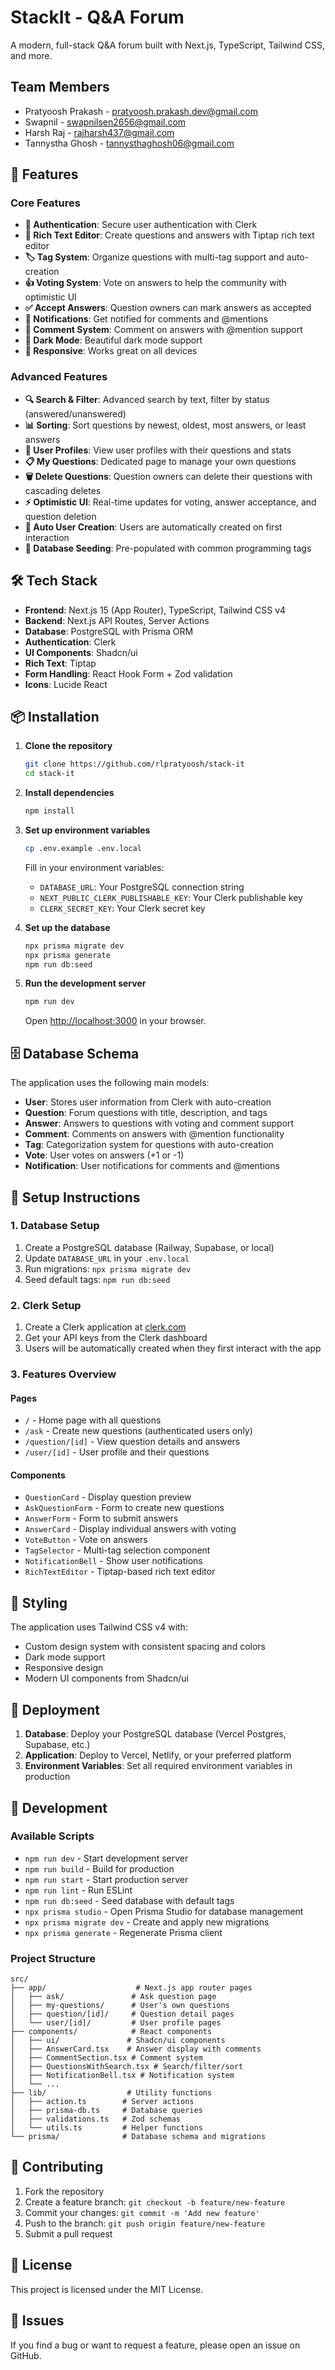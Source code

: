 # StackIt - Q&A Forum

A modern, full-stack Q&A forum built with Next.js, TypeScript, Tailwind CSS, and more.

## Team Members
- Pratyoosh Prakash - pratyoosh.prakash.dev@gmail.com
- Swapnil - swapnilsen2656@gmail.com
- Harsh Raj - rajharsh437@gmail.com
- Tannystha Ghosh - tannysthaghosh06@gmail.com

## 🚀 Features

### Core Features
- **🔐 Authentication**: Secure user authentication with Clerk
- **📝 Rich Text Editor**: Create questions and answers with Tiptap rich text editor
- **🏷️ Tag System**: Organize questions with multi-tag support and auto-creation
- **👍 Voting System**: Vote on answers to help the community with optimistic UI
- **✅ Accept Answers**: Question owners can mark answers as accepted
- **🔔 Notifications**: Get notified for comments and @mentions
- **💬 Comment System**: Comment on answers with @mention support
- **🌙 Dark Mode**: Beautiful dark mode support
- **📱 Responsive**: Works great on all devices

### Advanced Features
- **🔍 Search & Filter**: Advanced search by text, filter by status (answered/unanswered)
- **📊 Sorting**: Sort questions by newest, oldest, most answers, or least answers
- **👤 User Profiles**: View user profiles with their questions and stats
- **📋 My Questions**: Dedicated page to manage your own questions
- **🗑️ Delete Questions**: Question owners can delete their questions with cascading deletes
- **⚡ Optimistic UI**: Real-time updates for voting, answer acceptance, and question deletion
- **🎯 Auto User Creation**: Users are automatically created on first interaction
- **🔄 Database Seeding**: Pre-populated with common programming tags

## 🛠️ Tech Stack

- **Frontend**: Next.js 15 (App Router), TypeScript, Tailwind CSS v4
- **Backend**: Next.js API Routes, Server Actions
- **Database**: PostgreSQL with Prisma ORM
- **Authentication**: Clerk
- **UI Components**: Shadcn/ui
- **Rich Text**: Tiptap
- **Form Handling**: React Hook Form + Zod validation
- **Icons**: Lucide React

## 📦 Installation

1. **Clone the repository**
   ```bash
   git clone https://github.com/rlpratyoosh/stack-it
   cd stack-it
   ```

2. **Install dependencies**
   ```bash
   npm install
   ```

3. **Set up environment variables**
   ```bash
   cp .env.example .env.local
   ```
   
   Fill in your environment variables:
   - `DATABASE_URL`: Your PostgreSQL connection string
   - `NEXT_PUBLIC_CLERK_PUBLISHABLE_KEY`: Your Clerk publishable key
   - `CLERK_SECRET_KEY`: Your Clerk secret key

4. **Set up the database**
   ```bash
   npx prisma migrate dev
   npx prisma generate
   npm run db:seed
   ```

5. **Run the development server**
   ```bash
   npm run dev
   ```

   Open [http://localhost:3000](http://localhost:3000) in your browser.

## 🗄️ Database Schema

The application uses the following main models:

- **User**: Stores user information from Clerk with auto-creation
- **Question**: Forum questions with title, description, and tags
- **Answer**: Answers to questions with voting and comment support
- **Comment**: Comments on answers with @mention functionality
- **Tag**: Categorization system for questions with auto-creation
- **Vote**: User votes on answers (+1 or -1)
- **Notification**: User notifications for comments and @mentions

## 🔧 Setup Instructions

### 1. Database Setup

1. Create a PostgreSQL database (Railway, Supabase, or local)
2. Update `DATABASE_URL` in your `.env.local`
3. Run migrations: `npx prisma migrate dev`
4. Seed default tags: `npm run db:seed`

### 2. Clerk Setup

1. Create a Clerk application at [clerk.com](https://clerk.com)
2. Get your API keys from the Clerk dashboard
3. Users will be automatically created when they first interact with the app

### 3. Features Overview

#### Pages
- `/` - Home page with all questions
- `/ask` - Create new questions (authenticated users only)
- `/question/[id]` - View question details and answers
- `/user/[id]` - User profile and their questions

#### Components
- `QuestionCard` - Display question preview
- `AskQuestionForm` - Form to create new questions
- `AnswerForm` - Form to submit answers
- `AnswerCard` - Display individual answers with voting
- `VoteButton` - Vote on answers
- `TagSelector` - Multi-tag selection component
- `NotificationBell` - Show user notifications
- `RichTextEditor` - Tiptap-based rich text editor

## 🎨 Styling

The application uses Tailwind CSS v4 with:
- Custom design system with consistent spacing and colors
- Dark mode support
- Responsive design
- Modern UI components from Shadcn/ui

## 🚀 Deployment

1. **Database**: Deploy your PostgreSQL database (Vercel Postgres, Supabase, etc.)
2. **Application**: Deploy to Vercel, Netlify, or your preferred platform
3. **Environment Variables**: Set all required environment variables in production

## 📝 Development

### Available Scripts

- `npm run dev` - Start development server
- `npm run build` - Build for production
- `npm run start` - Start production server
- `npm run lint` - Run ESLint
- `npm run db:seed` - Seed database with default tags
- `npx prisma studio` - Open Prisma Studio for database management
- `npx prisma migrate dev` - Create and apply new migrations
- `npx prisma generate` - Regenerate Prisma client

### Project Structure

```
src/
├── app/                    # Next.js app router pages
│   ├── ask/               # Ask question page
│   ├── my-questions/      # User's own questions
│   ├── question/[id]/     # Question detail pages
│   └── user/[id]/         # User profile pages
├── components/            # React components
│   ├── ui/               # Shadcn/ui components
│   ├── AnswerCard.tsx    # Answer display with comments
│   ├── CommentSection.tsx # Comment system
│   ├── QuestionsWithSearch.tsx # Search/filter/sort
│   ├── NotificationBell.tsx # Notification system
│   └── ...
├── lib/                  # Utility functions
│   ├── action.ts        # Server actions
│   ├── prisma-db.ts     # Database queries
│   ├── validations.ts   # Zod schemas
│   └── utils.ts         # Helper functions
└── prisma/              # Database schema and migrations
```

## 🤝 Contributing

1. Fork the repository
2. Create a feature branch: `git checkout -b feature/new-feature`
3. Commit your changes: `git commit -m 'Add new feature'`
4. Push to the branch: `git push origin feature/new-feature`
5. Submit a pull request

## 📄 License

This project is licensed under the MIT License.

## 🐛 Issues

If you find a bug or want to request a feature, please open an issue on GitHub.